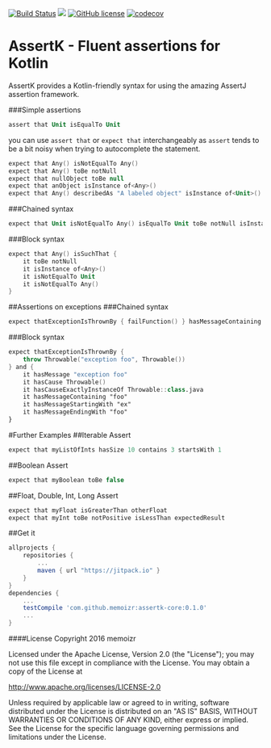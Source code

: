 [![Build Status](https://travis-ci.org/memoizr/assertk-core.svg?branch=master)](https://travis-ci.org/memoizr/assertk-core) [![](https://jitpack.io/v/memoizr/assertk-core.svg)](https://jitpack.io/#memoizr/assertk-core) [![GitHub license](https://img.shields.io/github/license/kotlintest/kotlintest.svg)](http://www.apache.org/licenses/LICENSE-2.0.html) [![codecov](https://codecov.io/gh/memoizr/assertk-core/branch/master/graph/badge.svg)](https://codecov.io/gh/memoizr/assertk-core)

# AssertK - Fluent assertions for Kotlin
AssertK provides a Kotlin-friendly syntax for using the amazing AssertJ assertion framework.

###Simple assertions
```kotlin
assert that Unit isEqualTo Unit
```

you can use `assert that` or `expect that` interchangeably as `assert` tends to be a bit noisy when trying to autocomplete the statement.
```kotlin
expect that Any() isNotEqualTo Any()
expect that Any() toBe notNull
expect that nullObject toBe null
expect that anObject isInstance of<Any>()
expect that Any() describedAs "A labeled object" isInstance of<Unit>()
```

###Chained syntax
```kotlin
expect that Unit isNotEqualTo Any() isEqualTo Unit toBe notNull isInstance of<Any>()
```

###Block syntax
```kotlin
expect that Any() isSuchThat {
    it toBe notNull
    it isInstance of<Any>()
    it isNotEqualTo Unit
    it isNotEqualTo Any()
}
```

##Assertions on exceptions
###Chained syntax
```kotlin
expect thatExceptionIsThrownBy { failFunction() } hasMessageContaining "foo" hasCause Throwable()
```

###Block syntax
```kotlin
expect thatExceptionIsThrownBy {
    throw Throwable("exception foo", Throwable())
} and {
    it hasMessage "exception foo"
    it hasCause Throwable()
    it hasCauseExactlyInstanceOf Throwable::class.java
    it hasMessageContaining "foo"
    it hasMessageStartingWith "ex"
    it hasMessageEndingWith "foo"
}
```

#Further Examples
##Iterable Assert
```kotlin
expect that myListOfInts hasSize 10 contains 3 startsWith 1
```
##Boolean Assert
```kotlin
expect that myBoolean toBe false
```
##Float, Double, Int, Long Assert
```kotlin
expect that myFloat isGreaterThan otherFloat
expect that myInt toBe notPositive isLessThan expectedResult
```
##Get it
```groovy
allprojects {
    repositories {
        ...
        maven { url "https://jitpack.io" }
    }
}
dependencies {
    ...
    testCompile 'com.github.memoizr:assertk-core:0.1.0'
    ...
}
```
####License
Copyright 2016 memoizr

Licensed under the Apache License, Version 2.0 (the "License");
you may not use this file except in compliance with the License.
You may obtain a copy of the License at

   http://www.apache.org/licenses/LICENSE-2.0

Unless required by applicable law or agreed to in writing, software
distributed under the License is distributed on an "AS IS" BASIS,
WITHOUT WARRANTIES OR CONDITIONS OF ANY KIND, either express or implied.
See the License for the specific language governing permissions and
limitations under the License.
